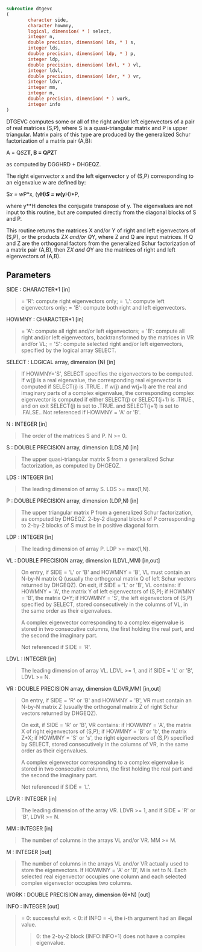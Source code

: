 ```fortran
subroutine dtgevc
(
        character side,
        character howmny,
        logical, dimension( * ) select,
        integer n,
        double precision, dimension( lds, * ) s,
        integer lds,
        double precision, dimension( ldp, * ) p,
        integer ldp,
        double precision, dimension( ldvl, * ) vl,
        integer ldvl,
        double precision, dimension( ldvr, * ) vr,
        integer ldvr,
        integer mm,
        integer m,
        double precision, dimension( * ) work,
        integer info
)
```

DTGEVC computes some or all of the right and/or left eigenvectors of
a pair of real matrices (S,P), where S is a quasi-triangular matrix
and P is upper triangular.  Matrix pairs of this type are produced by
the generalized Schur factorization of a matrix pair (A,B):

A = Q*S*Z**T,  B = Q*P*Z**T

as computed by DGGHRD + DHGEQZ.

The right eigenvector x and the left eigenvector y of (S,P)
corresponding to an eigenvalue w are defined by:

S*x = w*P*x,  (y**H)*S = w*(y**H)*P,

where y**H denotes the conjugate transpose of y.
The eigenvalues are not input to this routine, but are computed
directly from the diagonal blocks of S and P.

This routine returns the matrices X and/or Y of right and left
eigenvectors of (S,P), or the products Z*X and/or Q*Y,
where Z and Q are input matrices.
If Q and Z are the orthogonal factors from the generalized Schur
factorization of a matrix pair (A,B), then Z*X and Q*Y
are the matrices of right and left eigenvectors of (A,B).

## Parameters
SIDE : CHARACTER*1 [in]
> = 'R': compute right eigenvectors only;
> = 'L': compute left eigenvectors only;
> = 'B': compute both right and left eigenvectors.

HOWMNY : CHARACTER*1 [in]
> = 'A': compute all right and/or left eigenvectors;
> = 'B': compute all right and/or left eigenvectors,
> backtransformed by the matrices in VR and/or VL;
> = 'S': compute selected right and/or left eigenvectors,
> specified by the logical array SELECT.

SELECT : LOGICAL array, dimension (N) [in]
> If HOWMNY='S', SELECT specifies the eigenvectors to be
> computed.  If w(j) is a real eigenvalue, the corresponding
> real eigenvector is computed if SELECT(j) is .TRUE..
> If w(j) and w(j+1) are the real and imaginary parts of a
> complex eigenvalue, the corresponding complex eigenvector
> is computed if either SELECT(j) or SELECT(j+1) is .TRUE.,
> and on exit SELECT(j) is set to .TRUE. and SELECT(j+1) is
> set to .FALSE..
> Not referenced if HOWMNY = 'A' or 'B'.

N : INTEGER [in]
> The order of the matrices S and P.  N >= 0.

S : DOUBLE PRECISION array, dimension (LDS,N) [in]
> The upper quasi-triangular matrix S from a generalized Schur
> factorization, as computed by DHGEQZ.

LDS : INTEGER [in]
> The leading dimension of array S.  LDS >= max(1,N).

P : DOUBLE PRECISION array, dimension (LDP,N) [in]
> The upper triangular matrix P from a generalized Schur
> factorization, as computed by DHGEQZ.
> 2-by-2 diagonal blocks of P corresponding to 2-by-2 blocks
> of S must be in positive diagonal form.

LDP : INTEGER [in]
> The leading dimension of array P.  LDP >= max(1,N).

VL : DOUBLE PRECISION array, dimension (LDVL,MM) [in,out]
> On entry, if SIDE = 'L' or 'B' and HOWMNY = 'B', VL must
> contain an N-by-N matrix Q (usually the orthogonal matrix Q
> of left Schur vectors returned by DHGEQZ).
> On exit, if SIDE = 'L' or 'B', VL contains:
> if HOWMNY = 'A', the matrix Y of left eigenvectors of (S,P);
> if HOWMNY = 'B', the matrix Q*Y;
> if HOWMNY = 'S', the left eigenvectors of (S,P) specified by
> SELECT, stored consecutively in the columns of
> VL, in the same order as their eigenvalues.
> 
> A complex eigenvector corresponding to a complex eigenvalue
> is stored in two consecutive columns, the first holding the
> real part, and the second the imaginary part.
> 
> Not referenced if SIDE = 'R'.

LDVL : INTEGER [in]
> The leading dimension of array VL.  LDVL >= 1, and if
> SIDE = 'L' or 'B', LDVL >= N.

VR : DOUBLE PRECISION array, dimension (LDVR,MM) [in,out]
> On entry, if SIDE = 'R' or 'B' and HOWMNY = 'B', VR must
> contain an N-by-N matrix Z (usually the orthogonal matrix Z
> of right Schur vectors returned by DHGEQZ).
> 
> On exit, if SIDE = 'R' or 'B', VR contains:
> if HOWMNY = 'A', the matrix X of right eigenvectors of (S,P);
> if HOWMNY = 'B' or 'b', the matrix Z*X;
> if HOWMNY = 'S' or 's', the right eigenvectors of (S,P)
> specified by SELECT, stored consecutively in the
> columns of VR, in the same order as their
> eigenvalues.
> 
> A complex eigenvector corresponding to a complex eigenvalue
> is stored in two consecutive columns, the first holding the
> real part and the second the imaginary part.
> 
> Not referenced if SIDE = 'L'.

LDVR : INTEGER [in]
> The leading dimension of the array VR.  LDVR >= 1, and if
> SIDE = 'R' or 'B', LDVR >= N.

MM : INTEGER [in]
> The number of columns in the arrays VL and/or VR. MM >= M.

M : INTEGER [out]
> The number of columns in the arrays VL and/or VR actually
> used to store the eigenvectors.  If HOWMNY = 'A' or 'B', M
> is set to N.  Each selected real eigenvector occupies one
> column and each selected complex eigenvector occupies two
> columns.

WORK : DOUBLE PRECISION array, dimension (6*N) [out]

INFO : INTEGER [out]
> = 0:  successful exit.
> < 0:  if INFO = -i, the i-th argument had an illegal value.
> > 0:  the 2-by-2 block (INFO:INFO+1) does not have a complex
> eigenvalue.
